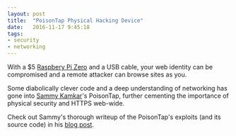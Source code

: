 ```yaml
---
layout: post
title:  "PoisonTap Physical Hacking Device"
date:   2016-11-17 9:45:18
tags:
- security
- networking
---
```

With a $5 [Raspbery Pi Zero][pizero] and a USB cable, your web identity can be compromised and a remote attacker can browse sites as you.

Some diabolically clever code and a deep understanding of networking has gone into [Sammy Kamkar][sammy]'s PoisonTap, further cementing the importance of physical security and HTTPS web-wide.

Check out Sammy's thorough writeup of the PoisonTap's exploits (and its source code) in his [blog post][blog].

[pizero]: https://www.raspberrypi.org/products/pi-zero/
[sammy]: https://twitter.com/samykamkar
[blog]: https://samy.pl/poisontap/

